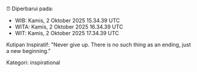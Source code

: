 ⏰ Diperbarui pada:
- WIB: Kamis, 2 Oktober 2025 15.34.39 UTC
- WITA: Kamis, 2 Oktober 2025 16.34.39 UTC
- WIT: Kamis, 2 Oktober 2025 17.34.39 UTC

Kutipan Inspiratif:
"Never give up. There is no such thing as an ending, just a new beginning."


Kategori: inspirational

